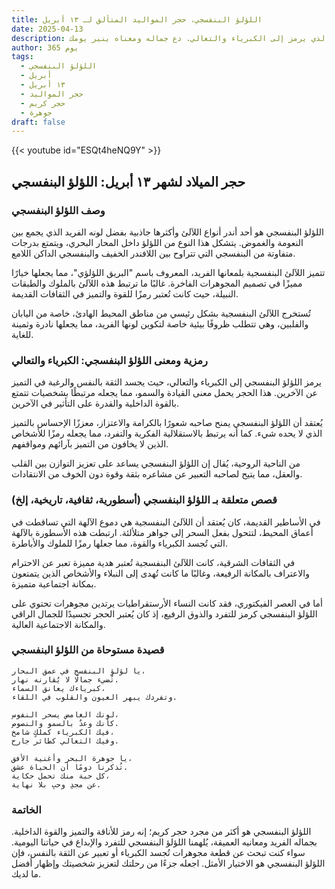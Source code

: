 ```yaml
---
title: اللؤلؤ البنفسجي، حجر المواليد المتألق لـ ١٣ أبريل
date: 2025-04-13
description: اشعر بأهمية اللؤلؤ البنفسجي، حجر المواليد لـ ١٣ أبريل الذي يرمز إلى الكبرياء والتعالي. دع جماله ومعناه ينير يومك.
author: 365 يوم
tags:
  - اللؤلؤ البنفسجي
  - أبريل
  - ١٣ أبريل
  - حجر المواليد
  - حجر كريم
  - جوهرة
draft: false
---
```


{{< youtube id="ESQt4heNQ9Y" >}}

## حجر الميلاد لشهر ١٣ أبريل: اللؤلؤ البنفسجي

### وصف اللؤلؤ البنفسجي

اللؤلؤ البنفسجي هو أحد أندر أنواع اللآلئ وأكثرها جاذبية بفضل لونه الفريد الذي يجمع بين النعومة والغموض. يتشكل هذا النوع من اللؤلؤ داخل المحار البحري، ويتمتع بدرجات متفاوتة من البنفسجي التي تتراوح بين اللافندر الخفيف والبنفسجي الداكن اللامع.

تتميز اللآلئ البنفسجية بلمعانها الفريد، المعروف باسم "البريق اللؤلؤي"، مما يجعلها خيارًا مميزًا في تصميم المجوهرات الفاخرة. غالبًا ما ترتبط هذه اللآلئ بالملوك والطبقات النبيلة، حيث كانت تُعتبر رمزًا للقوة والتميز في الثقافات القديمة.

تُستخرج اللآلئ البنفسجية بشكل رئيسي من مناطق المحيط الهادئ، خاصة من اليابان والفلبين، وهي تتطلب ظروفًا بيئية خاصة لتكوين لونها الفريد، مما يجعلها نادرة وثمينة للغاية.

### رمزية ومعنى اللؤلؤ البنفسجي: الكبرياء والتعالي

يرمز اللؤلؤ البنفسجي إلى الكبرياء والتعالي، حيث يجسد الثقة بالنفس والرغبة في التميز عن الآخرين. هذا الحجر يحمل معنى القيادة والسمو، مما يجعله مرتبطًا بشخصيات تتمتع بالقوة الداخلية والقدرة على التأثير في الآخرين.

يُعتقد أن اللؤلؤ البنفسجي يمنح صاحبه شعورًا بالكرامة والاعتزاز، معززًا الإحساس بالتميز الذي لا يحده شيء. كما أنه يرتبط بالاستقلالية الفكرية والتفرد، مما يجعله رمزًا للأشخاص الذين لا يخافون من التميز بآرائهم ومواقفهم.

من الناحية الروحية، يُقال إن اللؤلؤ البنفسجي يساعد على تعزيز التوازن بين القلب والعقل، مما يتيح لصاحبه التعبير عن مشاعره بثقة وقوة دون الخوف من الانتقادات.

### قصص متعلقة بـ اللؤلؤ البنفسجي (أسطورية، ثقافية، تاريخية، إلخ)

في الأساطير القديمة، كان يُعتقد أن اللآلئ البنفسجية هي دموع الآلهة التي تساقطت في أعماق المحيط، لتتحول بفعل السحر إلى جواهر متلألئة. ارتبطت هذه الأسطورة بالآلهة التي تُجسد الكبرياء والقوة، مما جعلها رمزًا للملوك والأباطرة.

في الثقافات الشرقية، كانت اللآلئ البنفسجية تُعتبر هدية مميزة تعبر عن الاحترام والاعتراف بالمكانة الرفيعة، وغالبًا ما كانت تُهدى إلى النبلاء والأشخاص الذين يتمتعون بمكانة اجتماعية متميزة.

أما في العصر الفيكتوري، فقد كانت النساء الأرستقراطيات يرتدين مجوهرات تحتوي على اللؤلؤ البنفسجي كرمز للتفرد والذوق الرفيع، إذ كان يُعتبر الحجر تجسيدًا للجمال الراقي والمكانة الاجتماعية العالية.

### قصيدة مستوحاة من اللؤلؤ البنفسجي

```
يا لؤلؤ البنفسج في عمق البحار،  
تُضيء جمالًا لا يُقارنه نهار.  
كبرياءك يعانق السماء،  
وتفردك يبهر العيون والقلوب في اللقاء.

لونك الغامض يسحر النفوس،  
كأنك وعدٌ بالسمو والنصوص.  
فيك الكبرياء كملكٍ شامخ،  
وفيك التعالي كطائر جارح.

يا جوهرة البحر وأغنية الأفق،  
تُذكرنا دومًا أن الحياة عشق.  
كل حبة منك تحمل حكاية،  
عن مجدٍ وحبٍ بلا نهاية.
```

### الخاتمة

اللؤلؤ البنفسجي هو أكثر من مجرد حجر كريم؛ إنه رمز للأناقة والتميز والقوة الداخلية. بجماله الفريد ومعانيه العميقة، يُلهمنا اللؤلؤ البنفسجي للتفرد والإبداع في حياتنا اليومية. سواء كنت تبحث عن قطعة مجوهرات تُجسد الكبرياء أو تعبير عن الثقة بالنفس، فإن اللؤلؤ البنفسجي هو الاختيار الأمثل. اجعله جزءًا من رحلتك لتعزيز شخصيتك وإظهار أفضل ما لديك.